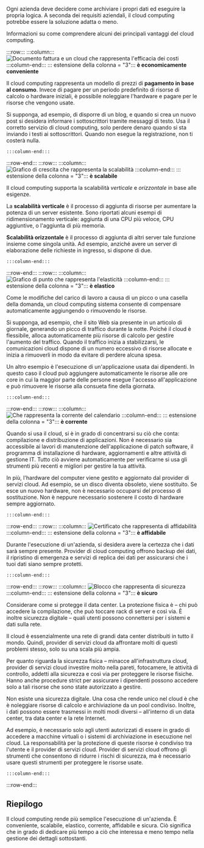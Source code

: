 Ogni azienda deve decidere come archiviare i propri dati ed eseguire la propria logica. A seconda dei requisiti aziendali, il cloud computing potrebbe essere la soluzione adatta o meno.

Informazioni su come comprendere alcuni dei principali vantaggi del cloud computing.

:::row:::
    :::column:::
        ![Documento fattura e un cloud che rappresenta l'efficacia dei costi](../media/3-cost-effective.png)
    :::column-end:::
    ::: estensione della colonna = "3"::: **è economicamente conveniente**

Il cloud computing rappresenta un modello di prezzi di **pagamento in base al consumo**. Invece di pagare per un periodo predefinito di risorse di calcolo o hardware iniziali, è possibile noleggiare l'hardware e pagare per le risorse che vengono usate.

Si supponga, ad esempio, di disporre di un blog, e quando si crea un nuovo post si desidera informare i sottoscrittori tramite messaggi di testo. Usa il corretto servizio di cloud computing, solo perdere denaro quando si sta inviando i testi ai sottoscrittori. Quando non esegue la registrazione, non ti costerà nulla.

    :::column-end:::
:::row-end:::
:::row:::
    :::column:::
        ![Grafico di crescita che rappresenta la scalabilità](../media/3-scalable.png)
    :::column-end:::
    ::: estensione della colonna = "3"::: **è scalabile**

Il cloud computing supporta la scalabilità _verticale_ e _orizzontale_ in base alle esigenze.

La **scalabilità verticale** è il processo di aggiunta di risorse per aumentare la potenza di un server esistente. Sono riportati alcuni esempi di ridimensionamento verticale: aggiunta di una CPU più veloce, CPU aggiuntive, o l'aggiunta di più memoria.

**Scalabilità orizzontale** è il processo di aggiunta di altri server tale funzione insieme come singola unità. Ad esempio, anziché avere un server di elaborazione delle richieste in ingresso, si dispone di due.

    :::column-end:::
:::row-end:::
:::row:::
    :::column:::
        ![Grafico di punto che rappresenta l'elasticità](../media/3-elastic.png)
    :::column-end:::
    ::: estensione della colonna = "3"::: **è elastico**

Come le modifiche del carico di lavoro a causa di un picco o una casella della domanda, un cloud computing sistema consente di compensare automaticamente aggiungendo o rimuovendo le risorse.

Si supponga, ad esempio, che il sito Web sia presente in un articolo di giornale, generando un picco di traffico durante la notte. Poiché il cloud è flessibile, alloca automaticamente più risorse di calcolo per gestire l'aumento del traffico. Quando il traffico inizia a stabilizzarsi, le comunicazioni cloud dispone di un numero eccessivo di risorse allocate e inizia a rimuoverli in modo da evitare di perdere alcuna spesa.

Un altro esempio è l'esecuzione di un'applicazione usata dai dipendenti. In questo caso il cloud può aggiungere automaticamente le risorse alle ore core in cui la maggior parte delle persone esegue l'accesso all'applicazione e può rimuovere le risorse alla consueta fine della giornata.

    :::column-end:::
:::row-end:::
:::row:::
    :::column:::
        ![Che rappresenta la corrente del calendario](../media/3-current.png)
    :::column-end:::
    ::: estensione della colonna = "3"::: **è corrente**

Quando si usa il cloud, si è in grado di concentrarsi su ciò che conta: compilazione e distribuzione di applicazioni. Non è necessario sia accessibile ai lavori di manutenzione dell'applicazione di patch software, il programma di installazione di hardware, aggiornamenti e altre attività di gestione IT. Tutto ciò avviene automaticamente per verificarne si usa gli strumenti più recenti e migliori per gestire la tua attività.

In più, l'hardware del computer viene gestito e aggiornato dal provider di servizi cloud. Ad esempio, se un disco diventa obsoleto, viene sostituito. Se esce un nuovo hardware, non è necessario occuparsi del processo di sostituzione. Non è neppure necessario sostenere il costo di hardware sempre aggiornato.

    :::column-end:::
:::row-end:::
:::row:::
    :::column:::
        ![Certificato che rappresenta di affidabilità](../media/3-reliable.png)
    :::column-end:::
    ::: estensione della colonna = "3"::: **è affidabile**

Durante l'esecuzione di un'azienda, si desidera avere la certezza che i dati sarà sempre presente. Provider di cloud computing offrono backup dei dati, il ripristino di emergenza e servizi di replica dei dati per assicurarsi che i tuoi dati siano sempre protetti.

    :::column-end:::
:::row-end:::
:::row:::
    :::column:::
        ![Blocco che rappresenta di sicurezza](../media/3-secure.png)
    :::column-end:::
    ::: estensione della colonna = "3"::: **è sicuro**

Considerare come si protegge il data center. La protezione fisica è &ndash; chi può accedere la compilazione, che può toccare rack di server e così via. È inoltre sicurezza digitale &ndash; quali utenti possono connettersi per i sistemi e dati sulla rete.

Il cloud è essenzialmente una rete di grandi data center distribuiti in tutto il mondo. Quindi, provider di servizi cloud da affrontare molti di questi problemi stesso, solo su una scala più ampia.

Per quanto riguarda la sicurezza fisica &ndash; minacce all'infrastruttura cloud, provider di servizi cloud investire molto nella pareti, fotocamere, le attività di controllo, addetti alla sicurezza e così via per proteggere le risorse fisiche. Hanno anche procedure strict per assicurare i dipendenti possono accedere solo a tali risorse che sono state autorizzato a gestire.

Non esiste una sicurezza digitale. Una cosa che rende unico nel cloud è che è noleggiare risorse di calcolo e archiviazione da un pool condiviso. Inoltre, i dati possono essere trasmessi in molti modi diversi &ndash; all'interno di un data center, tra data center e la rete Internet.

Ad esempio, è necessario solo agli utenti autorizzati di essere in grado di accedere a macchine virtuali o i sistemi di archiviazione in esecuzione nel cloud. La responsabilità per la protezione di queste risorse è condiviso tra l'utente e il provider di servizi cloud. Provider di servizi cloud offrono gli strumenti che consentono di ridurre i rischi di sicurezza, ma è necessario usare questi strumenti per proteggere le risorse usate.

    :::column-end:::
:::row-end:::

## <a name="summary"></a>Riepilogo

Il cloud computing rende più semplice l'esecuzione di un'azienda. È conveniente, scalabile, elastico, corrente, affidabile e sicura. Ciò significa che in grado di dedicare più tempo a ciò che interessa e meno tempo nella gestione dei dettagli sottostanti.